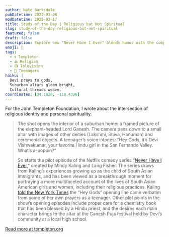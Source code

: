 ```yaml
---
author: Nate Barksdale
pubDatetime: 2022-03-08
modDatetime: 2025-03-17
title: Study of the Day | Religious but Not Spiritual
slug: study-of-the-day-religious-but-not-spiritual
featured: false
draft: false
description: Explore how "Never Have I Ever" blends humor with the complexities of Hindu identity in modern America, through the eyes of its vibrant protagonist, Devi.
emoji: 🕌
tags:
  - 🌀 Templeton
  - ⛪ Religion
  - 📺 Television
  - 👦 Teenagers
haiku: |
  Devi prays to gods,  
  Suburban altars gleam bright,  
  Cultural threads weave.
coordinates: [34.1826, -118.4396]
---
```


For the John Templeton Foundation, I wrote about the intersection of religious identity and personal spirituality.

> The shot opens the interior of a suburban home: a framed picture of the elephant-headed Lord Ganesh. The camera pans down to a small altar with images of other deities (Lakshmi, Shiva, Hanuman) and ceremonial objects. A teenager’s voice intones: “Hey Gods, it’s Devi Vishwakumar, your favorite Hindu girl in the San Fernando Valley. What’s a-poppin?”
>
> So starts the pilot episode of the Netflix comedy series “[Never Have I Ever](https://www.netflix.com/title/80179190),” created by Mindy Kaling and Lang Fisher. The series draws from Kaling’s experiences growing up as the child of South Asian immigrants, and has been viewed as a breakthrough moment for portraying a more multifaceted account of the lives of South Asian American girls and women, including their religious practices. Kaling [told the New York Times](https://www.nytimes.com/2020/04/27/arts/television/mindy-kaling-never-have-I-ever-netflix.html) the “Hey Gods” opening line came verbatim from some of her own prayers as a teenager. Other plot points in the show’s opening episodes include proper care for a chemistry book that has been blessed by a Hindu priest, and the desires each main character brings to the altar at the Ganesh Puja festival held by Devi’s community at a local high school.

[Read more at templeton.org](https://www.templeton.org/news/religious-but-not-spiritual)
